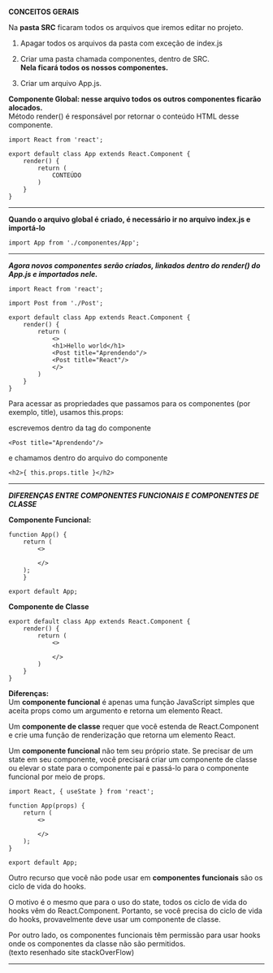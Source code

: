 **CONCEITOS GERAIS**<br>

Na **pasta SRC** ficaram todos os arquivos que iremos editar no projeto.<br>

1. Apagar todos os arquivos da pasta com exceção de index.js 

2. Criar uma pasta chamada componentes, dentro de SRC.<br>
**Nela ficará todos os nossos componentes.**

3. Criar um arquivo App.js.<br>

**Componente Global: nesse arquivo todos os outros componentes ficarão alocados.**<br>
Método render() é responsável por retornar o conteúdo HTML desse componente.<br>

    import React from 'react';

    export default class App extends React.Component {
        render() {
            return (
                CONTEÚDO
            )
        }
    }

---
**Quando o arquivo global é criado, é necessário ir no arquivo index.js e importá-lo**

    import App from './componentes/App';

---
***Agora novos componentes serão criados, linkados dentro do render() do App.js e importados nele.***

    import React from 'react';

    import Post from './Post';

    export default class App extends React.Component {
        render() {
            return (
                <>
                <h1>Hello world</h1>
                <Post title="Aprendendo"/>
                <Post title="React"/>
                </>
            )
        }
    }

Para acessar as propriedades que passamos para os componentes (por exemplo, title), usamos this.props:

escrevemos dentro da tag do componente

    <Post title="Aprendendo"/>

e chamamos dentro do arquivo do componente

    <h2>{ this.props.title }</h2>

---
***DIFERENÇAS ENTRE COMPONENTES FUNCIONAIS E COMPONENTES DE CLASSE***<br>

**Componente Funcional:**

    function App() {
        return (
            <>

            </>
        );
        }

    export default App;
        

**Componente de Classe**

    export default class App extends React.Component {
        render() {
            return (
                <>
                
                </>
            )
        }
    }


**Diferenças:**<br>
Um **componente funcional** é apenas uma função JavaScript simples que aceita props como um argumento e retorna um elemento React.<br>

Um **componente de classe** requer que você estenda de React.Component e crie uma função de renderização que retorna um elemento React.<br>

Um **componente funcional** não tem seu próprio state. Se precisar de um state em seu componente, você precisará criar um componente de classe ou elevar o state para o componente pai e passá-lo para o componente funcional por meio de props.<br>

    import React, { useState } from 'react';

    function App(props) {      
        return ( 
            <>

            </>
        );
    }

    export default App;

Outro recurso que você não pode usar em **componentes funcionais** são os ciclo de vida do hooks.<br>

O motivo é o mesmo que para o uso do state, todos os ciclo de vida do hooks vêm do React.Component. Portanto, se você precisa do ciclo de vida do hooks, provavelmente deve usar um componente de classe.<br>

Por outro lado, os componentes funcionais têm permissão para usar hooks onde os componentes da classe não são permitidos.<br> (texto resenhado site stackOverFlow)

---
